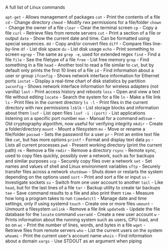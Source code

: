 A full list of Linux commands

`apt-get` - Allows management of packages
`cat` - Print the contents of a file
`cd` - Change directory
`chmod` - Modify rwx permissions for a file/folder
`chown` - Change the owner of a file
`clear` - Clear the terminal screen
`cp` - Copy a file
`curl` - Retrieve files from remote servers
`cut` - Print a section of a file or output
`date` - Show the current date and time. Can be formatted using special sequences.
`dd` - Copy and/or convert files
`diff` - Compare files line-by-line
`df` - List disk space
`du` - List disk usage
`echo` - Print something to screen
`egrep` - The same as `grep -e`, used for extended regex
`find` - Find a file
`file` - See the filetype of a file
`free` - List free memory
`grep` - Find something in a file
`head` - Another tool to read a file similar to `cat`, but by default only prints the first 10 lines of a file
`id` - Find information about a user or group
`ifconfig` - Shows network interface information for Ethernet ports
`iostat` - Display a real-time chart of disk statistics by partition
`iwconfig` - Shows network interface information for wireless adapters (not vanilla)
`last` - Print access history and reboots
`less` - Open and view a text file without editing
`locate` - Search the system for a file
`ln` - Make a file link
`ls` - Print files in the current directory
`ls -l` - Print files in the current directory with rwx permissions
`lsblk` - List storage blocks and information about them
`lsof` - List open files
`lsof -i :(port)` - List applications listening on a specific port number
`man` - Manual for a command
`md5sum` - Old cryptography algorithm, now useful for verifying integrity
`mkdir` - Create a folder/directory
`mount` - Mount a filesystem
`mv` - Move or rename a file/folder
`passwd` - Sets the password for a user
`pr` - Print an entire text file like `cat`, but has more options
`printf` - Format and display text data
`ps` - Lists all current processes
`pwd` - Present working directory (print the current path)
`rm` - Remove a file
`rmdir` - Remove a directory
`rsync` - Remote sync, used to copy files quickly, possibly over a network, such as for backups and similar purposes
`scp` - Securely copy files over a network
`set` - Set names and values of shell and Linux environment variables
`sftp` - Securely transfer files across a network
`shutdown` - Shuts down or restarts the system depending on the options used
`sort` - Print and sort a file or input
`ss` - Investigate sockets
`su` - Switch from one user account to another
`tail` - Like `head`, but for the last lines of a file
`tar` - Backup utility to create tar backups
`tee` - Save command results to a file and also print them
`time` - Measure how long a program takes to run
`timedatctl` - Manage date and time settings, only if using systemd
`touch` - Create one or more files
`umount` - Unmount a filesystem
`unlink` - Remove a file link
`updatedb` - Update the file database for the `locate` command
`useradd` - Create a new user account
`w` - Prints information about the running system such as users, CPU load, and so on
`wc` - Print the number of lines, words, and bytes in a file
`wget` - Retrieve files from remote servers
`who` - List the current users on the system
`whoami` - Print the current user's account name
`whois` - Find information about a domain
`xargs` - Use STDOUT as an argument when piping